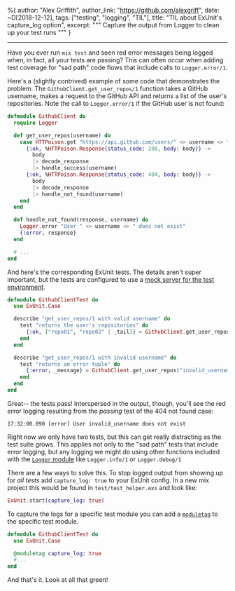 %{
  author: "Alex Griffith",
  author_link: "https://github.com/alexgriff",
  date: ~D[2018-12-12],
  tags: ["testing", "logging", "TIL"],
  title: "TIL about ExUnit's capture_log option",
  excerpt: """
  Capture the output from Logger to clean up your test runs
  """
}

---

Have you ever run `mix test` and seen red error messages being logged when, in fact, all your tests are passing? This can often occur when adding test coverage for "sad path" code flows that include calls to `Logger.error/1`.

Here's a (slightly contrived) example of some code that demonstrates the problem. The `GithubClient.get_user_repos/1` function takes a GitHub username, makes a request to the GitHub API and returns a list of the user's repositories. Note the call to `Logger.error/1` if the GitHub user is not found:

```elixir
defmodule GithubClient do
  require Logger

  def get_user_repos(username) do
    case HTTPoison.get "https://api.github.com/users/" <> username <> "/repos" do
      {:ok, %HTTPoison.Response{status_code: 200, body: body}} ->
        body
        |> decode_response
        |> handle_success(username)
      {:ok, %HTTPoison.Response{status_code: 404, body: body}} ->
        body
        |> decode_response
        |> handle_not_found(username)
    end
  end

  def handle_not_found(response, username) do
    Logger.error "User " <> username <> " does not exist"
    {:error, response}
  end

  # ...
end
```

And here's the corresponding ExUnit tests. The details aren't super important, but the tests are  configured to use a [mock server for the test environment](https://medium.com/flatiron-labs/rolling-your-own-mock-server-for-testing-in-elixir-2cdb5ccdd1a0).

```elixir
defmodule GithubClientTest do
  use ExUnit.Case

  describe "get_user_repos/1 with valid username" do
    test "returns the user's repositories" do
      {:ok, ["repo01", "repo02" | _tail]} = GithubClient.get_user_repos("valid_username")
    end
  end

  describe "get_user_repos/1 with invalid username" do
    test "returns an error tuple" do
      {:error, _message} = GithubClient.get_user_repos("invalid_username")
    end
  end
end
```

Great-- the tests pass! Interspersed in the output, though, you'll see the red error logging resulting from the _passing_ test of the 404 not found case:

`17:32:00.090 [error] User invalid_username does not exist`

Right now we only have two tests, but this can get really distracting as the test suite grows. This applies not only to the "sad path" tests that include error logging, but any logging we might do using other functions included with the [`Logger` module](https://hexdocs.pm/logger/Logger.html) like `Logger.info/1` or `Logger.debug/1`

There are a few ways to solve this. To stop logged output from showing up for _all tests_ add `capture_log: true` to your ExUnit config. In a new mix project this would be found in `test/test_helper.exs` and look like:

```elixir
ExUnit.start(capture_log: true)
```

To capture the logs for a specific test module you can add a [`moduletag`](https://hexdocs.pm/ex_unit/ExUnit.Case.html#module-module-and-describe-tags) to the specific test module.

```elixir
defmodule GithubClientTest do
  use ExUnit.Case

  @moduletag capture_log: true
  #...
end
```

And that's it. Look at all that green!
